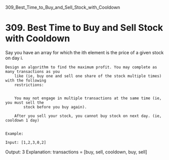 309_Best_Time_to_Buy_and_Sell_Stock_with_Cooldown
# 309. Best Time to Buy and Sell Stock with Cooldown

Say you have an array for which the ith element is the price of a given
        stock on day i.

    Design an algorithm to find the maximum profit. You may complete as many transactions as you
        like (ie, buy one and sell one share of the stock multiple times) with the following
        restrictions:

    
        You may not engage in multiple transactions at the same time (ie, you must sell the
            stock before you buy again).
        
        After you sell your stock, you cannot buy stock on next day. (ie, cooldown 1 day)
    

    Example:

    Input: [1,2,3,0,2]
Output: 3
Explanation: transactions = [buy, sell, cooldown, buy, sell]